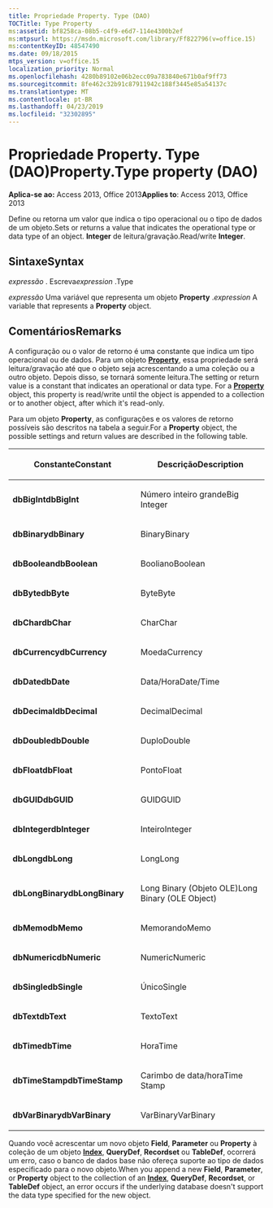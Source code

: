 ```yaml
---
title: Propriedade Property. Type (DAO)
TOCTitle: Type Property
ms:assetid: bf8258ca-08b5-c4f9-e6d7-114e4300b2ef
ms:mtpsurl: https://msdn.microsoft.com/library/Ff822796(v=office.15)
ms:contentKeyID: 48547490
ms.date: 09/18/2015
mtps_version: v=office.15
localization_priority: Normal
ms.openlocfilehash: 4280b89102e06b2ecc09a783840e671b0af9ff73
ms.sourcegitcommit: 8fe462c32b91c87911942c188f3445e85a54137c
ms.translationtype: MT
ms.contentlocale: pt-BR
ms.lasthandoff: 04/23/2019
ms.locfileid: "32302895"
---
```

# <a name="propertytype-property-dao"></a><span data-ttu-id="77303-102">Propriedade Property. Type (DAO)</span><span class="sxs-lookup"><span data-stu-id="77303-102">Property.Type property (DAO)</span></span>


<span data-ttu-id="77303-103">**Aplica-se ao:** Access 2013, Office 2013</span><span class="sxs-lookup"><span data-stu-id="77303-103">**Applies to**: Access 2013, Office 2013</span></span>

<span data-ttu-id="77303-104">Define ou retorna um valor que indica o tipo operacional ou o tipo de dados de um objeto.</span><span class="sxs-lookup"><span data-stu-id="77303-104">Sets or returns a value that indicates the operational type or data type of an object.</span></span> <span data-ttu-id="77303-105">**Integer** de leitura/gravação.</span><span class="sxs-lookup"><span data-stu-id="77303-105">Read/write **Integer**.</span></span>

## <a name="syntax"></a><span data-ttu-id="77303-106">Sintaxe</span><span class="sxs-lookup"><span data-stu-id="77303-106">Syntax</span></span>

<span data-ttu-id="77303-107">*expressão* . Escreva</span><span class="sxs-lookup"><span data-stu-id="77303-107">*expression* .Type</span></span>

<span data-ttu-id="77303-108">*expressão* Uma variável que representa um objeto **Property** .</span><span class="sxs-lookup"><span data-stu-id="77303-108">*expression* A variable that represents a **Property** object.</span></span>

## <a name="remarks"></a><span data-ttu-id="77303-109">Comentários</span><span class="sxs-lookup"><span data-stu-id="77303-109">Remarks</span></span>

<span data-ttu-id="77303-p102">A configuração ou o valor de retorno é uma constante que indica um tipo operacional ou de dados. Para um objeto **[Property](property-object-dao.md)**, essa propriedade será leitura/gravação até que o objeto seja acrescentando a uma coleção ou a outro objeto. Depois disso, se tornará somente leitura.</span><span class="sxs-lookup"><span data-stu-id="77303-p102">The setting or return value is a constant that indicates an operational or data type. For a **[Property](property-object-dao.md)** object, this property is read/write until the object is appended to a collection or to another object, after which it's read-only.</span></span>

<span data-ttu-id="77303-112">Para um objeto **Property**, as configurações e os valores de retorno possíveis são descritos na tabela a seguir.</span><span class="sxs-lookup"><span data-stu-id="77303-112">For a **Property** object, the possible settings and return values are described in the following table.</span></span>

<table>
<colgroup>
<col style="width: 50%" />
<col style="width: 50%" />
</colgroup>
<thead>
<tr class="header">
<th><p><span data-ttu-id="77303-113">Constante</span><span class="sxs-lookup"><span data-stu-id="77303-113">Constant</span></span></p></th>
<th><p><span data-ttu-id="77303-114">Descrição</span><span class="sxs-lookup"><span data-stu-id="77303-114">Description</span></span></p></th>
</tr>
</thead>
<tbody>
<tr class="odd">
<td><p><span data-ttu-id="77303-115"><strong>dbBigInt</strong></span><span class="sxs-lookup"><span data-stu-id="77303-115"><strong>dbBigInt</strong></span></span></p></td>
<td><p><span data-ttu-id="77303-116">Número inteiro grande</span><span class="sxs-lookup"><span data-stu-id="77303-116">Big Integer</span></span></p></td>
</tr>
<tr class="even">
<td><p><span data-ttu-id="77303-117"><strong>dbBinary</strong></span><span class="sxs-lookup"><span data-stu-id="77303-117"><strong>dbBinary</strong></span></span></p></td>
<td><p><span data-ttu-id="77303-118">Binary</span><span class="sxs-lookup"><span data-stu-id="77303-118">Binary</span></span></p></td>
</tr>
<tr class="odd">
<td><p><span data-ttu-id="77303-119"><strong>dbBoolean</strong></span><span class="sxs-lookup"><span data-stu-id="77303-119"><strong>dbBoolean</strong></span></span></p></td>
<td><p><span data-ttu-id="77303-120">Booliano</span><span class="sxs-lookup"><span data-stu-id="77303-120">Boolean</span></span></p></td>
</tr>
<tr class="even">
<td><p><span data-ttu-id="77303-121"><strong>dbByte</strong></span><span class="sxs-lookup"><span data-stu-id="77303-121"><strong>dbByte</strong></span></span></p></td>
<td><p><span data-ttu-id="77303-122">Byte</span><span class="sxs-lookup"><span data-stu-id="77303-122">Byte</span></span></p></td>
</tr>
<tr class="odd">
<td><p><span data-ttu-id="77303-123"><strong>dbChar</strong></span><span class="sxs-lookup"><span data-stu-id="77303-123"><strong>dbChar</strong></span></span></p></td>
<td><p><span data-ttu-id="77303-124">Char</span><span class="sxs-lookup"><span data-stu-id="77303-124">Char</span></span></p></td>
</tr>
<tr class="even">
<td><p><span data-ttu-id="77303-125"><strong>dbCurrency</strong></span><span class="sxs-lookup"><span data-stu-id="77303-125"><strong>dbCurrency</strong></span></span></p></td>
<td><p><span data-ttu-id="77303-126">Moeda</span><span class="sxs-lookup"><span data-stu-id="77303-126">Currency</span></span></p></td>
</tr>
<tr class="odd">
<td><p><span data-ttu-id="77303-127"><strong>dbDate</strong></span><span class="sxs-lookup"><span data-stu-id="77303-127"><strong>dbDate</strong></span></span></p></td>
<td><p><span data-ttu-id="77303-128">Data/Hora</span><span class="sxs-lookup"><span data-stu-id="77303-128">Date/Time</span></span></p></td>
</tr>
<tr class="even">
<td><p><span data-ttu-id="77303-129"><strong>dbDecimal</strong></span><span class="sxs-lookup"><span data-stu-id="77303-129"><strong>dbDecimal</strong></span></span></p></td>
<td><p><span data-ttu-id="77303-130">Decimal</span><span class="sxs-lookup"><span data-stu-id="77303-130">Decimal</span></span></p></td>
</tr>
<tr class="odd">
<td><p><span data-ttu-id="77303-131"><strong>dbDouble</strong></span><span class="sxs-lookup"><span data-stu-id="77303-131"><strong>dbDouble</strong></span></span></p></td>
<td><p><span data-ttu-id="77303-132">Duplo</span><span class="sxs-lookup"><span data-stu-id="77303-132">Double</span></span></p></td>
</tr>
<tr class="even">
<td><p><span data-ttu-id="77303-133"><strong>dbFloat</strong></span><span class="sxs-lookup"><span data-stu-id="77303-133"><strong>dbFloat</strong></span></span></p></td>
<td><p><span data-ttu-id="77303-134">Ponto</span><span class="sxs-lookup"><span data-stu-id="77303-134">Float</span></span></p></td>
</tr>
<tr class="odd">
<td><p><span data-ttu-id="77303-135"><strong>dbGUID</strong></span><span class="sxs-lookup"><span data-stu-id="77303-135"><strong>dbGUID</strong></span></span></p></td>
<td><p><span data-ttu-id="77303-136">GUID</span><span class="sxs-lookup"><span data-stu-id="77303-136">GUID</span></span></p></td>
</tr>
<tr class="even">
<td><p><span data-ttu-id="77303-137"><strong>dbInteger</strong></span><span class="sxs-lookup"><span data-stu-id="77303-137"><strong>dbInteger</strong></span></span></p></td>
<td><p><span data-ttu-id="77303-138">Inteiro</span><span class="sxs-lookup"><span data-stu-id="77303-138">Integer</span></span></p></td>
</tr>
<tr class="odd">
<td><p><span data-ttu-id="77303-139"><strong>dbLong</strong></span><span class="sxs-lookup"><span data-stu-id="77303-139"><strong>dbLong</strong></span></span></p></td>
<td><p><span data-ttu-id="77303-140">Long</span><span class="sxs-lookup"><span data-stu-id="77303-140">Long</span></span></p></td>
</tr>
<tr class="even">
<td><p><span data-ttu-id="77303-141"><strong>dbLongBinary</strong></span><span class="sxs-lookup"><span data-stu-id="77303-141"><strong>dbLongBinary</strong></span></span></p></td>
<td><p><span data-ttu-id="77303-142">Long Binary (Objeto OLE)</span><span class="sxs-lookup"><span data-stu-id="77303-142">Long Binary (OLE Object)</span></span></p></td>
</tr>
<tr class="odd">
<td><p><span data-ttu-id="77303-143"><strong>dbMemo</strong></span><span class="sxs-lookup"><span data-stu-id="77303-143"><strong>dbMemo</strong></span></span></p></td>
<td><p><span data-ttu-id="77303-144">Memorando</span><span class="sxs-lookup"><span data-stu-id="77303-144">Memo</span></span></p></td>
</tr>
<tr class="even">
<td><p><span data-ttu-id="77303-145"><strong>dbNumeric</strong></span><span class="sxs-lookup"><span data-stu-id="77303-145"><strong>dbNumeric</strong></span></span></p></td>
<td><p><span data-ttu-id="77303-146">Numeric</span><span class="sxs-lookup"><span data-stu-id="77303-146">Numeric</span></span></p></td>
</tr>
<tr class="odd">
<td><p><span data-ttu-id="77303-147"><strong>dbSingle</strong></span><span class="sxs-lookup"><span data-stu-id="77303-147"><strong>dbSingle</strong></span></span></p></td>
<td><p><span data-ttu-id="77303-148">Único</span><span class="sxs-lookup"><span data-stu-id="77303-148">Single</span></span></p></td>
</tr>
<tr class="even">
<td><p><span data-ttu-id="77303-149"><strong>dbText</strong></span><span class="sxs-lookup"><span data-stu-id="77303-149"><strong>dbText</strong></span></span></p></td>
<td><p><span data-ttu-id="77303-150">Texto</span><span class="sxs-lookup"><span data-stu-id="77303-150">Text</span></span></p></td>
</tr>
<tr class="odd">
<td><p><span data-ttu-id="77303-151"><strong>dbTime</strong></span><span class="sxs-lookup"><span data-stu-id="77303-151"><strong>dbTime</strong></span></span></p></td>
<td><p><span data-ttu-id="77303-152">Hora</span><span class="sxs-lookup"><span data-stu-id="77303-152">Time</span></span></p></td>
</tr>
<tr class="even">
<td><p><span data-ttu-id="77303-153"><strong>dbTimeStamp</strong></span><span class="sxs-lookup"><span data-stu-id="77303-153"><strong>dbTimeStamp</strong></span></span></p></td>
<td><p><span data-ttu-id="77303-154">Carimbo de data/hora</span><span class="sxs-lookup"><span data-stu-id="77303-154">Time Stamp</span></span></p></td>
</tr>
<tr class="odd">
<td><p><span data-ttu-id="77303-155"><strong>dbVarBinary</strong></span><span class="sxs-lookup"><span data-stu-id="77303-155"><strong>dbVarBinary</strong></span></span></p></td>
<td><p><span data-ttu-id="77303-156">VarBinary</span><span class="sxs-lookup"><span data-stu-id="77303-156">VarBinary</span></span></p></td>
</tr>
</tbody>
</table>


<span data-ttu-id="77303-157">Quando você acrescentar um novo objeto **Field**, **Parameter** ou **Property** à coleção de um objeto **[Index](index-object-dao.md)**, **QueryDef**, **Recordset** ou **TableDef**, ocorrerá um erro, caso o banco de dados base não ofereça suporte ao tipo de dados especificado para o novo objeto.</span><span class="sxs-lookup"><span data-stu-id="77303-157">When you append a new **Field**, **Parameter**, or **Property** object to the collection of an **[Index](index-object-dao.md)**, **QueryDef**, **Recordset**, or **TableDef** object, an error occurs if the underlying database doesn't support the data type specified for the new object.</span></span>

